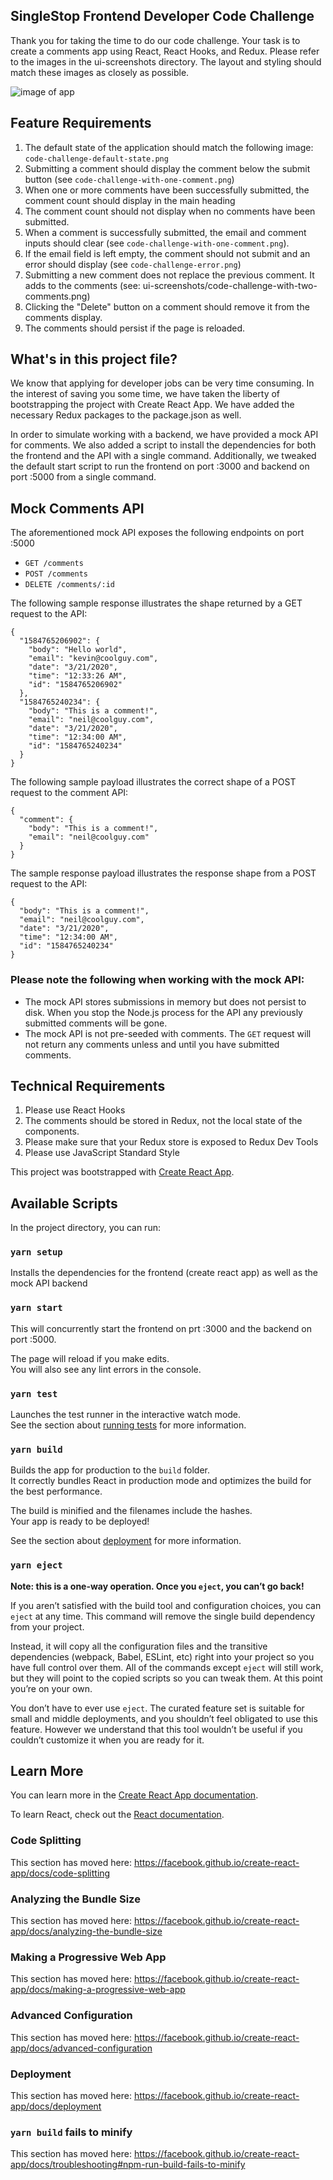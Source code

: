 ## SingleStop Frontend Developer Code Challenge

Thank you for taking the time to do our code challenge. Your task is to create a comments app using React, React 
Hooks, and Redux. Please refer to the images in the ui-screenshots directory. The layout and styling should match these 
images as closely as possible.

![image of app](ui-screenshots/code-challenge-with-two-comments.png)
 
## Feature Requirements
1. The default state of the application should match the following image: `code-challenge-default-state.png`
2. Submitting a comment should display the comment below the submit button (see `code-challenge-with-one-comment.png`)
3. When one or more comments have been successfully submitted, the comment count should display in the main heading 
4. The comment count should not display when no comments have been submitted.
5. When a comment is successfully submitted, the email and comment inputs should clear (see `code-challenge-with-one-comment.png`).
6. If the email field is left empty, the comment should not submit and an error should display (see `code-challenge-error.png`)
7. Submitting a new comment does not replace the previous comment. It adds to the comments (see: ui-screenshots/code-challenge-with-two-comments.png)
8. Clicking the "Delete" button on a comment should remove it from the comments display.
9. The comments should persist if the page is reloaded. 

## What's in this project file?

We know that applying for developer jobs can be very time consuming. In the interest of saving you some time, we have 
taken the liberty of bootstrapping the project with Create React App. We have added the necessary Redux packages to the 
package.json as well. 

In order to simulate working with a backend, we have provided a mock API for comments. We also added a script to 
install the dependencies for both the frontend and the API with a single command. Additionally, we tweaked the default start
script to run the frontend on port :3000 and backend on port :5000 from a single command.

## Mock Comments API
The aforementioned mock API exposes the following endpoints on port :5000
* `GET /comments`
* `POST /comments`
* `DELETE /comments/:id`

The following sample response illustrates the shape returned by a GET request to the API:
```
{
  "1584765206902": {
    "body": "Hello world",
    "email": "kevin@coolguy.com",
    "date": "3/21/2020",
    "time": "12:33:26 AM",
    "id": "1584765206902"
  },
  "1584765240234": {
    "body": "This is a comment!",
    "email": "neil@coolguy.com",
    "date": "3/21/2020",
    "time": "12:34:00 AM",
    "id": "1584765240234"
  }
}
```

The following sample payload illustrates the correct shape of a POST request to the comment API:
```
{
  "comment": {
    "body": "This is a comment!",
    "email": "neil@coolguy.com"
  }
}
```

The sample response payload illustrates the response shape from a POST request to the API:
```
{
  "body": "This is a comment!",
  "email": "neil@coolguy.com",
  "date": "3/21/2020",
  "time": "12:34:00 AM",
  "id": "1584765240234"
}
```

### Please note the following when working with the mock API:
* The mock API stores submissions in memory but does not persist to disk. When you stop the Node.js process for the API any previously submitted comments will be gone.
* The mock API is not pre-seeded with comments. The `GET` request will not return any comments unless and until you have submitted comments. 
## Technical Requirements
1. Please use React Hooks
2. The comments should be stored in Redux, not the local state of the components.
3. Please make sure that your Redux store is exposed to Redux Dev Tools
4. Please use JavaScript Standard Style
 
This project was bootstrapped with [Create React App](https://github.com/facebook/create-react-app).

## Available Scripts

In the project directory, you can run:

### `yarn setup`

Installs the dependencies for the frontend (create react app) as well as the mock API backend

### `yarn start`

This will concurrently start the frontend on prt :3000 and the backend on port :5000.<br />

The page will reload if you make edits.<br />
You will also see any lint errors in the console.

### `yarn test`

Launches the test runner in the interactive watch mode.<br />
See the section about [running tests](https://facebook.github.io/create-react-app/docs/running-tests) for more information.

### `yarn build`

Builds the app for production to the `build` folder.<br />
It correctly bundles React in production mode and optimizes the build for the best performance.

The build is minified and the filenames include the hashes.<br />
Your app is ready to be deployed!

See the section about [deployment](https://facebook.github.io/create-react-app/docs/deployment) for more information.

### `yarn eject`

**Note: this is a one-way operation. Once you `eject`, you can’t go back!**

If you aren’t satisfied with the build tool and configuration choices, you can `eject` at any time. This command will remove the single build dependency from your project.

Instead, it will copy all the configuration files and the transitive dependencies (webpack, Babel, ESLint, etc) right into your project so you have full control over them. All of the commands except `eject` will still work, but they will point to the copied scripts so you can tweak them. At this point you’re on your own.

You don’t have to ever use `eject`. The curated feature set is suitable for small and middle deployments, and you shouldn’t feel obligated to use this feature. However we understand that this tool wouldn’t be useful if you couldn’t customize it when you are ready for it.

## Learn More

You can learn more in the [Create React App documentation](https://facebook.github.io/create-react-app/docs/getting-started).

To learn React, check out the [React documentation](https://reactjs.org/).

### Code Splitting

This section has moved here: https://facebook.github.io/create-react-app/docs/code-splitting

### Analyzing the Bundle Size

This section has moved here: https://facebook.github.io/create-react-app/docs/analyzing-the-bundle-size

### Making a Progressive Web App

This section has moved here: https://facebook.github.io/create-react-app/docs/making-a-progressive-web-app

### Advanced Configuration

This section has moved here: https://facebook.github.io/create-react-app/docs/advanced-configuration

### Deployment

This section has moved here: https://facebook.github.io/create-react-app/docs/deployment

### `yarn build` fails to minify

This section has moved here: https://facebook.github.io/create-react-app/docs/troubleshooting#npm-run-build-fails-to-minify
